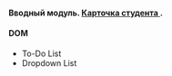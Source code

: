 
#### Вводный модуль. [ Карточка студента ](https://daryasokolova04.github.io/student_card/).

#### DOM 
- To-Do List 
- Dropdown List 
